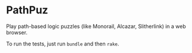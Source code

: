 PathPuz
=======

Play path-based logic puzzles (like Monorail, Alcazar, Slitherlink) in a web browser.


To run the tests, just run `bundle` and then `rake`.

